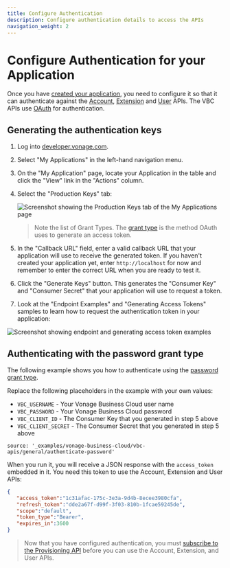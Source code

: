 ```yaml
---
title: Configure Authentication
description: Configure authentication details to access the APIs
navigation_weight: 2
---
```


# Configure Authentication for your Application

Once you have [created your application](/vonage-business-cloud/vbc-apis/getting-started/create-application), you need to configure it so that it can authenticate against the [Account](/vonage-business-cloud/vbc-apis/account-api/overview), [Extension](/vonage-business-cloud/vbc-apis/extension-api/overview) and [User](/vonage-business-cloud/vbc-apis/user-api/overview) APIs. The VBC APIs use  [OAuth](https://oauth.net/2/) for authentication.

## Generating the authentication keys

1. Log into [developer.vonage.com](https://developer.vonage.com/store).

2. Select "My Applications" in the left-hand navigation menu.

3. On the "My Application" page, locate your Application in the table and click the "View" link in the "Actions" column.

4. Select the "Production Keys" tab:

    ![Screenshot showing the Production Keys tab of the My Applications page](/assets/images/vbc/production-keys.png)

    > Note the list of Grant Types. The [grant type](https://oauth.net/2/grant-types/) is the method OAuth uses to generate an access token.

5. In the "Callback URL" field, enter a valid callback URL that your application will use to receive the generated token. If you haven't created your application yet, enter `http://localhost` for now and remember to enter the correct URL when you are ready to test it.

6. Click the "Generate Keys" button. This generates the "Consumer Key" and "Consumer Secret" that your application will use to request a token.

7. Look at the "Endpoint Examples" and "Generating Access Tokens" samples to learn how to request the authentication token in your application:

![Screenshot showing endpoint and generating access token examples](/assets/images/vbc/examples.png)

## Authenticating with the password grant type

The following example shows you how to authenticate using the [password grant type](https://oauth.net/2/grant-types/password).

Replace the following placeholders in the example with your own values:

* `VBC_USERNAME` - Your Vonage Business Cloud user name
* `VBC_PASSWORD` - Your Vonage Business Cloud password
* `VBC_CLIENT_ID` - The Consumer Key that you generated in step 5 above
* `VBC_CLIENT_SECRET` - The Consumer Secret that you generated in step 5 above

```building_blocks
source: '_examples/vonage-business-cloud/vbc-apis/general/authenticate-password'
```

When you run it, you will receive a JSON response with the `access_token` embedded in it. You need this token to use the Account, Extension and User APIs:

```json
{
   "access_token":"1c31afac-175c-3e3a-9d4b-8ecee3980cfa",
   "refresh_token":"dde2a67f-d99f-3f03-810b-1fcae59245de",
   "scope":"default",
   "token_type":"Bearer",
   "expires_in":3600
}
```

> Now that you have configured authentication, you must [subscribe to the Provisioning API](/vonage-business-cloud/vbc-apis/getting-started/subscribe-api) before you can use the Account, Extension, and User APIs.
